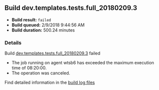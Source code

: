 ## Build dev.templates.tests.full_20180209.3
- **Build result:** `failed`
- **Build queued:** 2/9/2018 9:44:56 AM
- **Build duration:** 500.24 minutes
### Details
Build [dev.templates.tests.full_20180209.3](https://winappstudio.visualstudio.com/web/build.aspx?pcguid=a4ef43be-68ce-4195-a619-079b4d9834c2&builduri=vstfs%3a%2f%2f%2fBuild%2fBuild%2f24932) failed

+ The job running on agent wtsb6 has exceeded the maximum execution time of 08:20:00.
+ The operation was canceled.

Find detailed information in the [build log files](https://uwpctdiags.blob.core.windows.net/buildlogs/dev.templates.tests.full_20180209.3_logs.zip)
